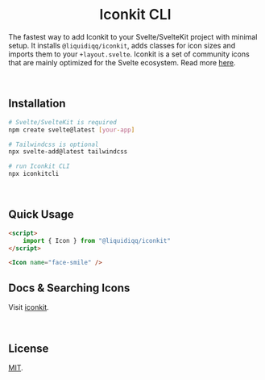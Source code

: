 <!-- <p align="center">
  <a href="https://github.com/liquidiqq/iconkit" target="_blank">
    <picture>
      <source media="(prefers-color-scheme: dark)" srcset="https://user-images.githubusercontent.com/18516326/211879247-75111eac-a99a-46ac-981c-076cf363a833.svg">
      <source media="(prefers-color-scheme: light)" srcset="https://user-images.githubusercontent.com/18516326/211878662-e0696425-1abb-43bb-bd0b-b589f9db8148.svg">
      <img alt="Iconkit" src="https://user-images.githubusercontent.com/18516326/211878662-e0696425-1abb-43bb-bd0b-b589f9db8148.svg" width="190"  style="max-width: 100%">
    </picture>
  </a>
</p> -->

<br />

<h1 align="center" style="font-weight:600">
  Iconkit CLI
</h1>

The fastest way to add Iconkit to your Svelte/SvelteKit project with minimal setup. It installs `@liquidiqq/iconkit`, adds classes for icon sizes and imports them to your `+layout.svelte`. Iconkit is a set of community icons that are mainly optimized for the Svelte ecosystem. Read more [here](https://github.com/liquidiqq/iconkit#readme).

<br />

## Installation

```bash
# Svelte/SvelteKit is required
npm create svelte@latest [your-app]

# Tailwindcss is optional
npx svelte-add@latest tailwindcss

# run Iconkit CLI
npx iconkitcli
```

<br/>

## Quick Usage

```html
<script>
	import { Icon } from "@liquidiqq/iconkit"
</script>

<Icon name="face-smile" />
```

## Docs & Searching Icons

Visit [iconkit](https://github.com/liquidiqq/iconkit#readme).

<br/>

## License

[MIT](LICENSE).
